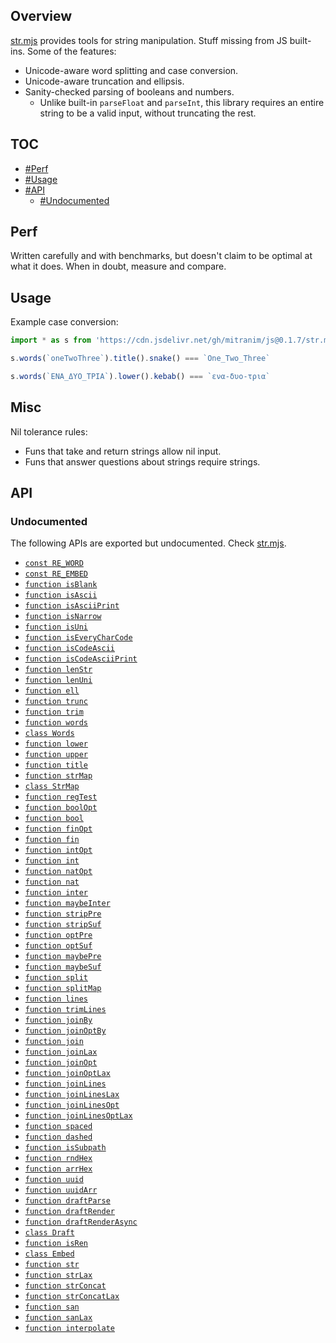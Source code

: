## Overview

[str.mjs](../str.mjs) provides tools for string manipulation. Stuff missing from JS built-ins. Some of the features:

* Unicode-aware word splitting and case conversion.
* Unicode-aware truncation and ellipsis.
* Sanity-checked parsing of booleans and numbers.
  * Unlike built-in `parseFloat` and `parseInt`, this library requires an entire string to be a valid input, without truncating the rest.

## TOC

* [#Perf](#perf)
* [#Usage](#usage)
* [#API](#api)
  * [#Undocumented](#undocumented)

## Perf

Written carefully and with benchmarks, but doesn't claim to be optimal at what it does. When in doubt, measure and compare.

## Usage

Example case conversion:

```js
import * as s from 'https://cdn.jsdelivr.net/gh/mitranim/js@0.1.7/str.mjs'

s.words(`oneTwoThree`).title().snake() === `One_Two_Three`

s.words(`ΕΝΑ_ΔΥΟ_ΤΡΙΑ`).lower().kebab() === `ενα-δυο-τρια`
```

## Misc

Nil tolerance rules:

  * Funs that take and return strings allow nil input.
  * Funs that answer questions about strings require strings.

## API

### Undocumented

The following APIs are exported but undocumented. Check [str.mjs](../str.mjs).

  * [`const RE_WORD`](../str.mjs#L4)
  * [`const RE_EMBED`](../str.mjs#L5)
  * [`function isBlank`](../str.mjs#L7)
  * [`function isAscii`](../str.mjs#L9)
  * [`function isAsciiPrint`](../str.mjs#L11)
  * [`function isNarrow`](../str.mjs#L13)
  * [`function isUni`](../str.mjs#L19)
  * [`function isEveryCharCode`](../str.mjs#L21)
  * [`function isCodeAscii`](../str.mjs#L30)
  * [`function isCodeAsciiPrint`](../str.mjs#L34)
  * [`function lenStr`](../str.mjs#L38)
  * [`function lenUni`](../str.mjs#L40)
  * [`function ell`](../str.mjs#L47)
  * [`function trunc`](../str.mjs#L49)
  * [`function trim`](../str.mjs#L71)
  * [`function words`](../str.mjs#L73)
  * [`class Words`](../str.mjs#L82)
  * [`function lower`](../str.mjs#L143)
  * [`function upper`](../str.mjs#L144)
  * [`function title`](../str.mjs#L147)
  * [`function strMap`](../str.mjs#L153)
  * [`class StrMap`](../str.mjs#L166)
  * [`function regTest`](../str.mjs#L259)
  * [`function boolOpt`](../str.mjs#L264)
  * [`function bool`](../str.mjs#L271)
  * [`function finOpt`](../str.mjs#L273)
  * [`function fin`](../str.mjs#L278)
  * [`function intOpt`](../str.mjs#L280)
  * [`function int`](../str.mjs#L285)
  * [`function natOpt`](../str.mjs#L287)
  * [`function nat`](../str.mjs#L292)
  * [`function inter`](../str.mjs#L294)
  * [`function maybeInter`](../str.mjs#L304)
  * [`function stripPre`](../str.mjs#L315)
  * [`function stripSuf`](../str.mjs#L323)
  * [`function optPre`](../str.mjs#L330)
  * [`function optSuf`](../str.mjs#L336)
  * [`function maybePre`](../str.mjs#L342)
  * [`function maybeSuf`](../str.mjs#L348)
  * [`function split`](../str.mjs#L354)
  * [`function splitMap`](../str.mjs#L357)
  * [`function lines`](../str.mjs#L380)
  * [`function trimLines`](../str.mjs#L381)
  * [`function joinBy`](../str.mjs#L383)
  * [`function joinOptBy`](../str.mjs#L393)
  * [`function join`](../str.mjs#L403)
  * [`function joinLax`](../str.mjs#L404)
  * [`function joinOpt`](../str.mjs#L405)
  * [`function joinOptLax`](../str.mjs#L406)
  * [`function joinLines`](../str.mjs#L408)
  * [`function joinLinesLax`](../str.mjs#L409)
  * [`function joinLinesOpt`](../str.mjs#L410)
  * [`function joinLinesOptLax`](../str.mjs#L411)
  * [`function spaced`](../str.mjs#L413)
  * [`function dashed`](../str.mjs#L414)
  * [`function isSubpath`](../str.mjs#L417)
  * [`function rndHex`](../str.mjs#L422)
  * [`function arrHex`](../str.mjs#L428)
  * [`function uuid`](../str.mjs#L440)
  * [`function uuidArr`](../str.mjs#L443)
  * [`function draftParse`](../str.mjs#L457)
  * [`function draftRender`](../str.mjs#L458)
  * [`function draftRenderAsync`](../str.mjs#L459)
  * [`class Draft`](../str.mjs#L470)
  * [`function isRen`](../str.mjs#L500)
  * [`class Embed`](../str.mjs#L503)
  * [`function str`](../str.mjs#L526)
  * [`function strLax`](../str.mjs#L532)
  * [`function strConcat`](../str.mjs#L538)
  * [`function strConcatLax`](../str.mjs#L542)
  * [`function san`](../str.mjs#L550)
  * [`function sanLax`](../str.mjs#L552)
  * [`function interpolate`](../str.mjs#L555)
